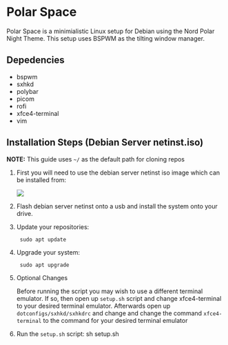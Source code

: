 # Polar Space

Polar Space is a minimialistic Linux setup for Debian using the Nord Polar Night Theme. This setup uses BSPWM as the tilting window manager.

## Depedencies
- bspwm
- sxhkd
- polybar
- picom
- rofi
- xfce4-terminal
- vim

## Installation Steps (Debian Server netinst.iso)
**NOTE:** This guide uses ``~/`` as the default path for cloning repos

1. First you will need to use the debian server netinst iso image which can be installed from:

	[![](https://www.debian.org/Pics/openlogo-50.png)](https://www.debian.org/distrib/netinst)
2. Flash debian server netinst onto a usb and install the system onto your drive.
3. Update your repositories:

		sudo apt update
4. Upgrade your system:

		sudo apt upgrade
5. Optional Changes

	Before running the script you may wish to use a different terminal emulator. If so, then open up ``setup.sh`` script and change xfce4-terminal to your desired terminal emulator. Afterwards open up ``dotconfigs/sxhkd/sxhkdrc`` and change and change the command ``xfce4-terminal`` to the command for your desired terminal emulator
6. Run the ``setup.sh`` script:
		sh setup.sh


